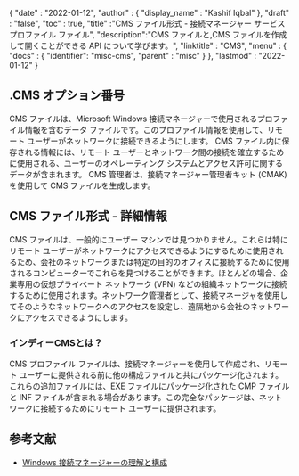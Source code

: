 {
  "date" : "2022-01-12",
  "author" : {
    "display_name" : "Kashif Iqbal"
},
  "draft" : "false",
  "toc" : true,
  "title" :"CMS ファイル形式 - 接続マネージャー サービス プロファイル ファイル",
  "description":"CMS ファイルと,CMS ファイルを作成して開くことができる API について学びます。",
  "linktitle" : "CMS",
  "menu" : {
    "docs" : {
      "identifier": "misc-cms",
      "parent" : "misc"
}
},
  "lastmod" : "2022-01-12"
}

## .CMS オプション番号

CMS ファイルは、Microsoft Windows 接続マネージャーで使用されるプロファイル情報を含むデータ ファイルです。このプロファイル情報を使用して、リモート ユーザーがネットワークに接続できるようにします。 CMS ファイル内に保存される情報には、リモート ユーザーとネットワーク間の接続を確立するために使用される、ユーザーのオペレーティング システムとアクセス許可に関するデータが含まれます。 CMS 管理者は、接続マネージャー管理者キット (CMAK) を使用して CMS ファイルを生成します。

## CMS ファイル形式 - 詳細情報

CMS ファイルは、一般的にユーザー マシンでは見つかりません。これらは特にリモート ユーザーがネットワークにアクセスできるようにするために使用されるため、会社のネットワークまたは特定の目的のオフィスに接続するために使用されるコンピューターでこれらを見つけることができます。ほとんどの場合、企業専用の仮想プライベート ネットワーク (VPN) などの組織ネットワークに接続するために使用されます。ネットワーク管理者として、接続マネージャを使用してそのようなネットワークへのアクセスを設定し、遠隔地から会社のネットワークにアクセスできるようにします。

### インディーCMSとは？

CMS プロファイル ファイルは、接続マネージャーを使用して作成され、リモート ユーザーに提供される前に他の構成ファイルと共にパッケージ化されます。これらの追加ファイルには、[EXE](/executable/exe/) ファイルにパッケージ化された CMP ファイルと INF ファイルが含まれる場合があります。この完全なパッケージは、ネットワークに接続するためにリモート ユーザーに提供されます。

## 参考文献

* [Windows 接続マネージャーの理解と構成](https://learn.microsoft.com/en-us/windows-hardware/drivers/mobilebroadband/understanding-and-configuring-windows-connection-manager)

